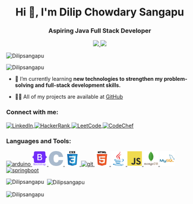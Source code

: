 <h1 align="center">Hi 👋, I'm Dilip Chowdary Sangapu</h1>
<h3 align="center">Aspiring Java Full Stack Developer</h3>

<p align="center">
  <a href="https://dilip-portfolio07.netlify.app/" target="_blank">
    <img src="https://img.shields.io/badge/🌐 Portfolio-Visit-blueviolet?style=for-the-badge&logo=netlify" />
  </a>
  <a href="https://drive.google.com/file/d/1_3ag5_WPbGGEDQH-uzcURbh5feNf7bMc/view?usp=drive_link" target="_blank">
   <img src="https://img.shields.io/badge/📄 Resume-View-blue?style=for-the-badge&logo=google-drive" />
  </a>
</p>

<p align="left">
  <img src="https://komarev.com/ghpvc/?username=Dilipsangapu&label=Profile%20views&color=0e75b6&style=flat" alt="Dilipsangapu" />
</p>

<p align="left">
  <img src="https://github-profile-trophy.vercel.app/?username=Dilipsangapu" alt="Dilipsangapu" />
</p>

- 🌱 I’m currently learning **new technologies to strengthen my problem-solving and full-stack development skills.**

- 👨‍💻 All of my projects are available at [GitHub](https://github.com/Dilipsangapu)

<h3 align="left">Connect with me:</h3>
<p align="left">
  <a href="https://www.linkedin.com/in/dilip-chowdary-s/" target="blank">
    <img align="center" src="https://raw.githubusercontent.com/rahuldkjain/github-profile-readme-generator/master/src/images/icons/Social/linked-in-alt.svg" alt="LinkedIn" height="30" width="40" />
  </a>
  <a href="https://www.hackerrank.com/profile/dilip2003chowda1" target="blank">
    <img align="center" src="https://raw.githubusercontent.com/rahuldkjain/github-profile-readme-generator/master/src/images/icons/Social/hackerrank.svg" alt="HackerRank" height="30" width="40" />
  </a>
  <a href="https://leetcode.com/u/dilipchowdarys/" target="blank">
    <img align="center" src="https://raw.githubusercontent.com/rahuldkjain/github-profile-readme-generator/master/src/images/icons/Social/leet-code.svg" alt="LeetCode" height="30" width="40" />
  </a>
  <a href="https://www.codechef.com/users/dilipsangapu" target="blank">
    <img align="center" src="https://cdn.jsdelivr.net/npm/simple-icons@3.1.0/icons/codechef.svg" alt="CodeChef" height="30" width="40" />
  </a>
</p>

<h3 align="left">Languages and Tools:</h3>
<p align="left">
  <a href="https://www.arduino.cc/" target="_blank" rel="noreferrer">
    <img src="https://cdn.jsdelivr.net/gh/devicons/devicon/icons/arduino/arduino-original.svg" alt="arduino" width="40" height="40"/>
  </a>
  <a href="https://getbootstrap.com" target="_blank" rel="noreferrer">
    <img src="https://raw.githubusercontent.com/devicons/devicon/master/icons/bootstrap/bootstrap-plain-wordmark.svg" alt="bootstrap" width="40" height="40"/>
  </a>
  <a href="https://www.w3schools.com/c/" target="_blank" rel="noreferrer">
    <img src="https://raw.githubusercontent.com/devicons/devicon/master/icons/c/c-original.svg" alt="c" width="40" height="40"/>
  </a>
  <a href="https://developer.mozilla.org/en-US/docs/Web/CSS" target="_blank" rel="noreferrer">
    <img src="https://raw.githubusercontent.com/devicons/devicon/master/icons/css3/css3-original-wordmark.svg" alt="css3" width="40" height="40"/>
  </a>
  <a href="https://git-scm.com/" target="_blank" rel="noreferrer">
    <img src="https://www.vectorlogo.zone/logos/git-scm/git-scm-icon.svg" alt="git" width="40" height="40"/>
  </a>
  <a href="https://developer.mozilla.org/en-US/docs/Web/HTML" target="_blank" rel="noreferrer">
    <img src="https://raw.githubusercontent.com/devicons/devicon/master/icons/html5/html5-original-wordmark.svg" alt="html5" width="40" height="40"/>
  </a>
  <a href="https://www.java.com/" target="_blank" rel="noreferrer">
    <img src="https://raw.githubusercontent.com/devicons/devicon/master/icons/java/java-original.svg" alt="java" width="40" height="40"/>
  </a>
  <a href="https://developer.mozilla.org/en-US/docs/Web/JavaScript" target="_blank" rel="noreferrer">
    <img src="https://raw.githubusercontent.com/devicons/devicon/master/icons/javascript/javascript-original.svg" alt="javascript" width="40" height="40"/>
  </a>
  <a href="https://www.mongodb.com/" target="_blank" rel="noreferrer">
    <img src="https://raw.githubusercontent.com/devicons/devicon/master/icons/mongodb/mongodb-original-wordmark.svg" alt="mongodb" width="40" height="40"/>
  </a>
  <a href="https://www.mysql.com/" target="_blank" rel="noreferrer">
    <img src="https://raw.githubusercontent.com/devicons/devicon/master/icons/mysql/mysql-original-wordmark.svg" alt="mysql" width="40" height="40"/>
  </a>
  <a href="https://spring.io/projects/spring-boot" target="_blank" rel="noreferrer">
    <img src="https://www.vectorlogo.zone/logos/springio/springio-icon.svg" alt="springboot" width="40" height="40"/>
  </a>
</p>

<p>
  <img align="left" src="https://github-readme-stats.vercel.app/api/top-langs?username=Dilipsangapu&show_icons=true&locale=en&layout=compact" alt="Dilipsangapu" />
</p>

<p>&nbsp;
  <img align="center" src="https://github-readme-stats.vercel.app/api?username=Dilipsangapu&show_icons=true&locale=en" alt="Dilipsangapu" />
</p>

<p>
  <img align="center" src="https://github-readme-streak-stats.herokuapp.com/?user=Dilipsangapu" alt="Dilipsangapu" />
</p>
